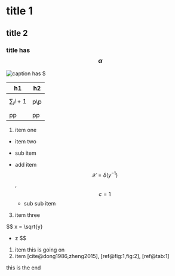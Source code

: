 <!-- latex
\documentclass{book}
\usepackage{graphicx}
\begin{document}
-->
# title 1
## title 2
### title has $$\alpha$$

<!-- set float="ht" width="0.8" label="fig:1" -->
![caption has $](img.png)

<!-- set caption="表格1 has % and $$\beta$$" columns="cc" float="ht" label="tab:1" -->
|h1|h2|
|--|--|
|$$\sum_i i+1$$|p\\p|
|pp|pp|
 1. item one
 *  item two
   - sub item
   + add item $$\mathcal{X}=\delta(y^{-1})$$, $$c=1$$
     * sub sub item
 3. item three

<!-- set label="equ:1" -->
$$
x = \sqrt{y}
+ z
$$

1. item
this is going on
2. item [cite@dong1986,zheng2015], [ref@fig:1,fig:2], [ref@tab:1]

this is the end
<!-- latex
\end{document}
-->
